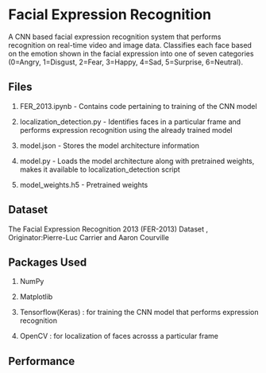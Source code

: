 # Facial Expression Recognition 
A CNN based facial expression recognition system that performs recognition on real-time video and image data. 
Classifies each face based on the emotion shown in the facial expression into one of seven categories (0=Angry, 1=Disgust, 2=Fear, 3=Happy, 4=Sad, 5=Surprise, 6=Neutral).

## Files
1) FER_2013.ipynb - Contains code pertaining to training of the CNN model

2) localization_detection.py - Identifies faces in a particular frame and performs expression recognition using the already trained model

3) model.json - Stores the model architecture information

4) model.py - Loads the model architecture along with pretrained weights, makes it available to localization_detection script

5) model_weights.h5 - Pretrained weights


## Dataset 

The Facial Expression Recognition 2013 (FER-2013) Dataset
, Originator:Pierre-Luc Carrier and Aaron Courville

## Packages Used

1) NumPy


2) Matplotlib

3) Tensorflow(Keras) : for training the CNN model that performs expression recognition

4) OpenCV : for localization of faces acrosss a particular frame

## Performance 

